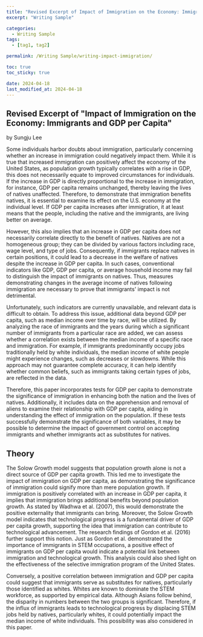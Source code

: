 ```yaml
---
title: "Revised Excerpt of Impact of Immigration on the Economy: Immigrants and GDP per Capita"
excerpt: "Writing Sample"

categories:
  - Writing Sample
tags:
  - [tag1, tag2]

permalink: /Writing Sample/writing-impact-immigration/

toc: true
toc_sticky: true

date: 2024-04-18
last_modified_at: 2024-04-18
---
```


## Revised Excerpt of "Impact of Immigration on the Economy: Immigrants and GDP per Capita" 
by Sungju Lee



Some individuals harbor doubts about immigration, particularly concerning whether an increase in immigration could negatively impact them. While it is true that increased immigration can positively affect the economy of the United States, as population growth typically correlates with a rise in GDP, this does not necessarily equate to improved circumstances for individuals. If the increase in GDP is directly proportional to the increase in immigration, for instance, GDP per capita remains unchanged, thereby leaving the lives of natives unaffected. Therefore, to demonstrate that immigration benefits natives, it is essential to examine its effect on the U.S. economy at the individual level. If GDP per capita increases after immigration, it at least means that the people, including the native and the immigrants, are living better on average.

However, this also implies that an increase in GDP per capita does not necessarily correlate directly to the benefit of natives. Natives are not a homogeneous group; they can be divided by various factors including race, wage level, and type of jobs. Consequently, if immigrants replace natives in certain positions, it could lead to a decrease in the welfare of natives despite the increase in GDP per capita. In such cases, conventional indicators like GDP, GDP per capita, or average household income may fail to distinguish the impact of immigrants on natives. Thus, measures demonstrating changes in the average income of natives following immigration are necessary to prove that immigrants' impact is not detrimental.

Unfortunately, such indicators are currently unavailable, and relevant data is difficult to obtain. To address this issue, additional data beyond GDP per capita, such as median income over time by race, will be utilized. By analyzing the race of immigrants and the years during which a significant number of immigrants from a particular race are added, we can assess whether a correlation exists between the median income of a specific race and immigration. For example, if immigrants predominantly occupy jobs traditionally held by white individuals, the median income of white people might experience changes, such as decreases or slowdowns. While this approach may not guarantee complete accuracy, it can help identify whether common beliefs, such as immigrants taking certain types of jobs, are reflected in the data.

Therefore, this paper incorporates tests for GDP per capita to demonstrate the significance of immigration in enhancing both the nation and the lives of natives. Additionally, it includes data on the apprehension and removal of aliens to examine their relationship with GDP per capita, aiding in understanding the effect of immigration on the population. If these tests successfully demonstrate the significance of both variables, it may be possible to determine the impact of government control on accepting immigrants and whether immigrants act as substitutes for natives.

## Theory
The Solow Growth model suggests that population growth alone is not a direct source of GDP per capita growth. This led me to investigate the impact of immigration on GDP per capita, as demonstrating the significance of immigration could signify more than mere population growth. If immigration is positively correlated with an increase in GDP per capita, it implies that immigration brings additional benefits beyond population growth. As stated by Wadhwa et al. (2007), this would demonstrate the positive externality that immigrants can bring. Moreover, the Solow Growth model indicates that technological progress is a fundamental driver of GDP per capita growth, supporting the idea that immigration can contribute to technological advancement. The research findings of Gordon et al. (2016) further support this notion. Just as Gordon et al. demonstrated the importance of immigrants in STEM occupations, a positive effect of immigrants on GDP per capita would indicate a potential link between immigration and technological growth. This analysis could also shed light on the effectiveness of the selective immigration program of the United States.

Conversely, a positive correlation between immigration and GDP per capita could suggest that immigrants serve as substitutes for natives, particularly those identified as whites. Whites are known to dominate the STEM workforce, as supported by empirical data. Although Asians follow behind, the disparity in numbers between the two groups is significant. Therefore, if the influx of immigrants leads to technological progress by displacing STEM jobs held by natives, particularly whites, it could potentially impact the median income of white individuals. This possibility was also considered in this paper.


